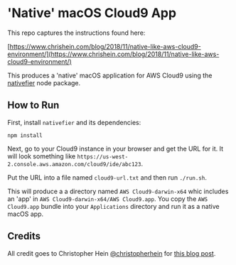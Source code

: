 # 'Native' macOS Cloud9 App

This repo captures the instructions found here:

[https://www.chrishein.com/blog/2018/11/native-like-aws-cloud9-environment/](https://www.chrishein.com/blog/2018/11/native-like-aws-cloud9-environment/)

This produces a 'native' macOS application for AWS Cloud9 using the [nativefier](https://www.npmjs.com/package/nativefier) node package.

## How to Run

First, install `nativefier` and its dependencies:

	npm install
	
Next, go to your Cloud9 instance in your browser and get the URL for it. It will look something like `https://us-west-2.console.aws.amazon.com/cloud9/ide/abc123`. 

Put the URL into a file named `cloud9-url.txt` and then run `./run.sh`.

This will produce a a directory named `AWS Cloud9-darwin-x64` whic includes an 'app' in `AWS Cloud9-darwin-x64/AWS Cloud9.app`. You copy the `AWS Cloud9.app` bundle into your `Applications` directory and run it as a native macOS app.

## Credits

All credit goes to Christopher Hein [@christopherhein](https://twitter.com/christopherhein) for [this blog post](https://www.chrishein.com/blog/2018/11/native-like-aws-cloud9-environment/).